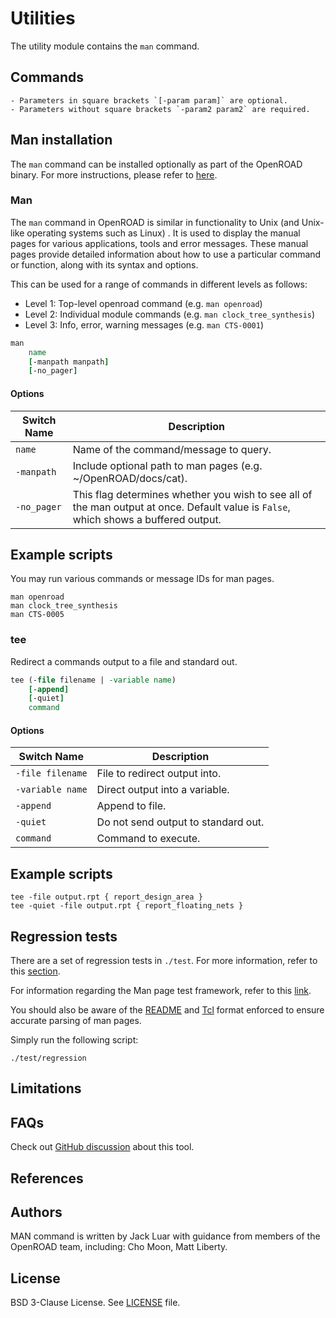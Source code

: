 # Utilities

The utility module contains the `man` command.

## Commands

```{note}
- Parameters in square brackets `[-param param]` are optional.
- Parameters without square brackets `-param2 param2` are required.
```

## Man installation

The `man` command can be installed optionally as part of the OpenROAD
binary. For more instructions, please refer to [here](manREADME.md).

### Man

The `man` command in OpenROAD is similar in functionality to Unix
(and Unix-like operating systems such as Linux) . It is used to 
display the manual pages for various applications, tools and error 
messages. These manual pages provide detailed information about how
to use a particular command or function, along with its syntax and options.

This can be used for a range of commands in different levels as follows:
- Level 1: Top-level openroad command (e.g. `man openroad`)
- Level 2: Individual module commands (e.g. `man clock_tree_synthesis`)
- Level 3: Info, error, warning messages (e.g. `man CTS-0001`)

```tcl
man
    name
    [-manpath manpath]
    [-no_pager]
```

#### Options

| Switch Name | Description | 
| ----- | ----- |
| `name` | Name of the command/message to query. |
| `-manpath` | Include optional path to man pages (e.g. ~/OpenROAD/docs/cat). |
| `-no_pager` | This flag determines whether you wish to see all of the man output at once. Default value is `False`, which shows a buffered output. |

## Example scripts

You may run various commands or message IDs for man pages.
```
man openroad
man clock_tree_synthesis
man CTS-0005
```

### tee

Redirect a commands output to a file and standard out.

```tcl
tee (-file filename | -variable name)
    [-append]
    [-quiet]
    command
```

#### Options

| Switch Name | Description | 
| ----- | ----- |
| `-file filename` | File to redirect output into. |
| `-variable name` | Direct output into a variable. |
| `-append` | Append to file. |
| `-quiet` | Do not send output to standard out. |
| `command` | Command to execute. |

## Example scripts

```
tee -file output.rpt { report_design_area }
tee -quiet -file output.rpt { report_floating_nets }
```

## Regression tests

There are a set of regression tests in `./test`. For more information, refer to this [section](../../README.md#regression-tests). 

For information regarding the Man page test framework, refer to this
[link](../../docs/src/test/README.md).

You should also be aware of the [README](../../docs/contrib/ReadmeFormat.md) and [Tcl](../../docs/contrib/TclFormat.md) format enforced to ensure
accurate parsing of man pages. 

Simply run the following script:

```shell
./test/regression
```

## Limitations

## FAQs

Check out
[GitHub discussion](https://github.com/The-OpenROAD-Project/OpenROAD/discussions/categories/q-a?discussions_q=category%3AQ%26A+utl) about this tool.

## References

## Authors

MAN command is written by Jack Luar with guidance from members of the OpenROAD team,
including: Cho Moon, Matt Liberty. 

## License

BSD 3-Clause License. See [LICENSE](../../LICENSE) file.
